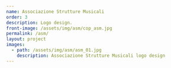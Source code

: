 ```yaml
---
name: Associazione Strutture Musicali
order: 3
description: Logo design.
front-image: /assets/img/asm/cop_asm.jpg
permalink: /asm/
layout: project
images:
  - path: /assets/img/asm/asm_01.jpg
    description: Associazione Strutture Musicali logo design
---
```

